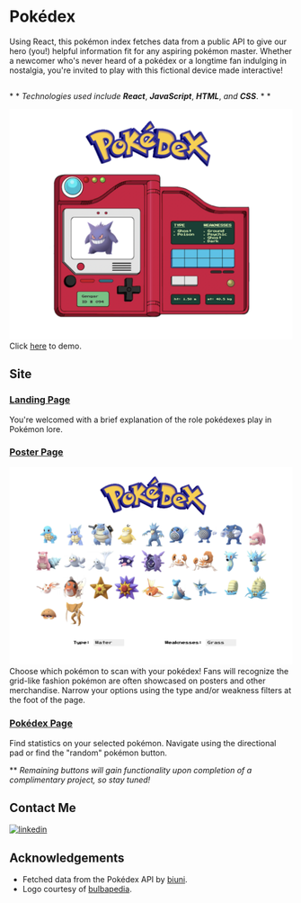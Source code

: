

# Pokédex

Using React, this pokémon index fetches data from a public API to give our hero (you!) helpful information fit for any aspiring pokémon master. Whether a newcomer who's never heard of a pokédex or a longtime fan indulging in nostalgia, you're invited to play with this fictional device made interactive!

##
\* *  *Technologies used include* ***React***, ***JavaScript***, ***HTML***, *and* ***CSS***. * * 

[<img width="900px" src="public/images/screenshot.png"/>](https://pokedex-nine-red.vercel.app/)
Click [here](https://pokedex-nine-red.vercel.app/) to demo.
## Site
### [Landing Page](https://pokedex-nine-red.vercel.app/)
  You're welcomed with a brief explanation of the role pokédexes play in Pokémon lore. 

### [Poster Page](https://pokedex-nine-red.vercel.app/allpokemon)
  [<img width="800px" src="public/images/ScrShotFiltered.png"/>](https://pokedex-nine-red.vercel.app/poster)
  Choose which pokémon to scan with your pokédex! Fans will recognize the grid-like fashion pokémon are often showcased on posters and other merchandise. Narrow your options using the type and/or weakness filters at the foot of the page.

### [Pokédex Page](https://pokedex-nine-red.vercel.app/pokemon/1)
  Find statistics on your selected pokémon. Navigate using the directional pad or find the "random" pokémon button.
  
  ** *Remaining buttons will gain functionality upon completion of a complimentary project, so stay tuned!*
## Contact Me
<!-- [![portfolio](https://img.shields.io/badge/my_portfolio-000?style=for-the-badge&logo=ko-fi&logoColor=white)](https://pokedex-nine-red.vercel.app) -->

[![linkedin](https://img.shields.io/badge/linkedin-0A66C2?style=for-the-badge&logo=linkedin&logoColor=white)](https://www.linkedin.com/in/jupiterdesphy/)

## Acknowledgements

 - Fetched data from the Pokédex API by [biuni](https://github.com/Biuni/PokemonGO-Pokedex).
 - Logo courtesy of [bulbapedia](https://bulbapedia.bulbagarden.net/w/index.php?title=File:Pokédex_logo.png&oldid=0).
